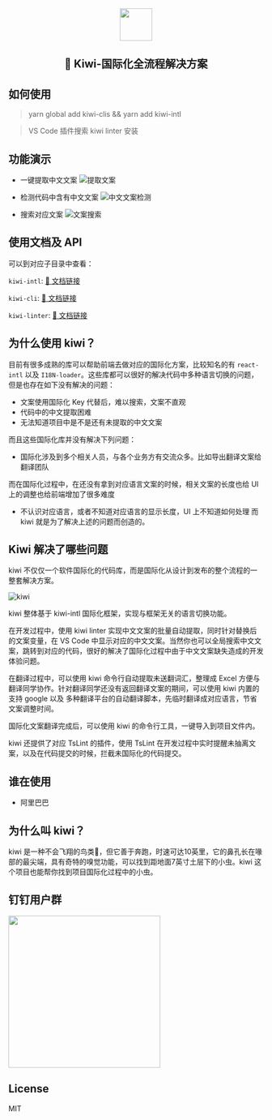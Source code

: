 <div align="center">
  <img src="https://img.alicdn.com/tfs/TB1wHaqyYGYBuNjy0FoXXciBFXa-512-512.svg" height="64">
  <h2>🐤 Kiwi-国际化全流程解决方案</h2>
</div>

## 如何使用

> yarn global add kiwi-clis && yarn add kiwi-intl

> VS Code 插件搜索 kiwi linter 安装

## 功能演示

- 一键提取中文文案
![提取文案](https://camo.githubusercontent.com/826598e27116fd0fb0b0931fc60ffbebecaa0075/68747470733a2f2f696d672e616c6963646e2e636f6d2f7466732f5442314559454e66546e49384b4a6a79304666585863646f5658612d313030362d3336382e676966)

- 检测代码中含有中文文案
![中文文案检测](https://camo.githubusercontent.com/8a537d1c20e689087ef6a0035761e3048f820852/68747470733a2f2f696d672e616c6963646e2e636f6d2f7466732f54423143485a527278475942754e6a7930466e585858356c7058612d313038382d3536382e706e67)

- 搜索对应文案
![文案搜索](https://camo.githubusercontent.com/c7385ffa640bcdd8c7e8037abd0e920f4b22e8dd/68747470733a2f2f696d672e616c6963646e2e636f6d2f7466732f544231647a663872704f5742754e6a7930466958585846785658612d313235362d3730302e706e67)

## 使用文档及 API
可以到对应子目录中查看：

`kiwi-intl`: [📝 文档链接](https://github.com/alibaba/kiwi/tree/master/kiwi-intl)

`kiwi-cli`: [📝 文档链接](https://github.com/alibaba/kiwi/tree/master/kiwi-cli)

`kiwi-linter`: [📝 文档链接](https://github.com/alibaba/kiwi/tree/master/kiwi-linter)

## 为什么使用 kiwi？

目前有很多成熟的库可以帮助前端去做对应的国际化方案，比较知名的有 `react-intl` 以及 `I18N-loader`。这些库都可以很好的解决代码中多种语言切换的问题，但是也存在如下没有解决的问题：

- 文案使用国际化 Key 代替后，难以搜索，文案不直观
- 代码中的中文提取困难
- 无法知道项目中是不是还有未提取的中文文案

而且这些国际化库并没有解决下列问题：

- 国际化涉及到多个相关人员，与各个业务方有交流众多。比如导出翻译文案给翻译团队

而在国际化过程中，在还没有拿到对应语言文案的时候，相关文案的长度也给 UI 上的调整也给前端增加了很多难度

- 不认识对应语言，或者不知道对应语言的显示长度，UI 上不知道如何处理
而 kiwi 就是为了解决上述的问题而创造的。

## Kiwi 解决了哪些问题
kiwi 不仅仅一个软件国际化的代码库，而是国际化从设计到发布的整个流程的一整套解决方案。

![kiwi](https://img.alicdn.com/tfs/TB1r_AzCW6qK1RjSZFmXXX0PFXa-1006-722.png)

kiwi 整体基于 kiwi-intl 国际化框架，实现与框架无关的语言切换功能。

在开发过程中，使用 kiwi linter 实现中文文案的批量自动提取，同时针对替换后的文案变量，在 VS Code 中显示对应的中文文案。当然你也可以全局搜索中文文案，跳转到对应的代码，很好的解决了国际化过程中由于中文文案缺失造成的开发体验问题。

在翻译过程中，可以使用 kiwi 命令行自动提取未送翻词汇，整理成 Excel 方便与翻译同学协作。针对翻译同学还没有返回翻译文案的期间，可以使用 kiwi 内置的支持 google 以及 多种翻译平台的自动翻译脚本，先临时翻译成对应语言，节省文案调整时间。

国际化文案翻译完成后，可以使用 kiwi 的命令行工具，一键导入到项目文件内。

kiwi 还提供了对应 TsLint 的插件，使用 TsLint 在开发过程中实时提醒未抽离文案，以及在代码提交的时候，拦截未国际化的代码提交。

## 谁在使用
- 阿里巴巴

## 为什么叫 kiwi？
kiwi 是一种不会飞翔的鸟类🐤，但它善于奔跑，时速可达10英里，它的鼻孔长在喙部的最尖端，具有奇特的嗅觉功能，可以找到距地面7英寸土层下的小虫。kiwi 这个项目也能帮你找到项目国际化过程中的小虫。

## 钉钉用户群

<img src="https://img.alicdn.com/tfs/TB1SKKfNjTpK1RjSZKPXXa3UpXa-1242-1602.jpg" height="300">

## License
MIT
